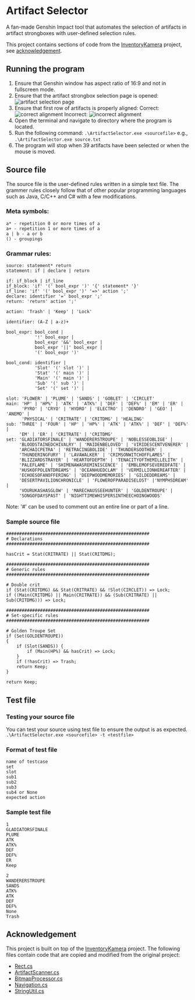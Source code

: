 # Artifact Selector
A fan-made Genshin Impact tool that automates the selection of artifacts in artifact strongboxes with user-defined selection rules. 

This project contains sections of code from the [InventoryKamera](https://github.com/Andrewthe13th/Inventory_Kamera) project, see [acknowledgement](#acknowledgement).

## Running the program
1. Ensure that Genshin window has aspect ratio of 16:9 and not in fullscreen mode. 
1. Ensure that the artifact strongbox selection page is opened:
    ![artifact selection page](https://i.imgur.com/0n16YzA.png)
1. Ensure that first row of artifacts is properly aligned:
    Correct:
    ![correct alignment](https://i.imgur.com/0i1nbEU.png)
    Incorrect:
    ![incorrect alignment](https://i.imgur.com/re5tC4G.png)
1. Open the terminal and navigate to directory where the program is located.
1. Run the following command:
`.\ArtifactSelector.exe <sourcefile>`
e.g., `.\ArtifactSelector.exe source.txt`
1. The program will stop when 39 artifacts have been selected or when the mouse is moved.

## Source file

The source file is the user-defined rules written in a simple text file. The grammer rules closely follow that of other popular programming languages such as Java, C/C++ and C# with a few modifications.

### Meta symbols:
```
a* - repetition 0 or more times of a
a+ - repetition 1 or more times of a
a | b - a or b
() - groupings
```

### Grammar rules:
```
source: statement* return
statement: if | declare | return

if: if_block | if_line
if_block: 'if' '(' bool_expr ')' '{' statement* '}'
if_line: 'if' '(' bool_expr ')' '=>' action ';'
declare: identifier '=' bool_expr ';'
return: 'return' action ';'

action: 'Trash' | 'Keep' | 'Lock'

identifier: (A-Z | a-z)+

bool_expr: bool_cond | 
           '!' bool_expr | 
           bool_expr '&&' bool_expr | 
           bool_expr '||' bool_expr | 
           '(' bool_expr ')'

bool_cond: identifier | 
           'Slot' '(' slot ')' | 
           'Stat' '(' main ')' | 
           'Main' '(' main ')' | 
           'Sub' '(' sub ')' | 
           'Set' '(' set ')' | 

slot: 'FLOWER' | 'PLUME' | 'SANDS' | 'GOBLET' | 'CIRCLET'
main: 'HP' | 'HP%' | 'ATK' | 'ATK%' | 'DEF' | 'DEF%' | 'EM' | 'ER' | 
      'PYRO' | 'CRYO' | 'HYDRO' | 'ELECTRO' | 'DENDRO' | 'GEO' | 'ANEMO' |
      'PHYSICAL' | 'CRITRATE' | 'CRITDMG' | 'HEALING'
sub: 'THREE' | 'FOUR' | 'HP' | 'HP%' | 'ATK' | 'ATK%' | 'DEF' | 'DEF%' | 
     'EM' | 'ER' | 'CRITRATE' | 'CRITDMG'
set: 'GLADIATORSFINALE' | 'WANDERERSTROUPE' | 'NOBLESSEOBLIGE' |
     'BLOODSTAINEDCHIVALRY' | 'MAIDENBELOVED' | 'VIRIDESCENTVENERER' |
     'ARCHAICPETRA' | 'RETRACINGBOLIDE' | 'THUNDERSOOTHER' |
     'THUNDERINGFURY' | 'LAVAWALKER' | 'CRIMSONWITCHOFFLAMES' |
     'BLIZZARDSTRAYER' | 'HEARTOFDEPTH' | 'TENACITYOFTHEMILLELITH' |
     'PALEFLAME' | 'SHIMENAWASREMINISCENCE' | 'EMBLEMOFSEVEREDFATE' |
     'HUSKOFPOLENTDREAMS' | 'OCEANHUEDCLAM' | 'VERMILLIONHEREAFTER' |
     'ECHOESOFANOFFERING' | 'DEEPWOODMEMORIES' | 'GILDEDDREAMS' |
     'DESERTPAVILIONCHRONICLE' | 'FLOWEROFPARADISELOST' |'NYMPHSDREAM' |
     'VOURUKASHASGLOW' | 'MARECHAUSSEEHUNTER' | 'GOLDENTROUPE' |
     'SONGOFDAYSPAST' | 'NIGHTTIMEWHISPERSINTHEECHOINGWOODS'
```
Note: '#' can be used to comment out an entire line or part of a line.

### Sample source file


```
#######################################################
# Declarations
#######################################################

hasCrit = Stat(CRITRATE) || Stat(CRITDMG);

#######################################################
# Generic rules
#######################################################

# Double crit
if (Stat(CRITDMG) && Stat(CRITRATE) && !Slot(CIRCLET)) => Lock;
if ((Main(CRITDMG) || Main(CRITRATE)) && (Sub(CRITRATE) || Sub(CRITDMG))) => Lock;

#######################################################
# Set-specific rules
#######################################################

# Golden Troupe Set
if (Set(GOLDENTROUPE)) 
{
    if (Slot(SANDS)) {
        if (Main(HP%) && hasCrit) => Lock;
    }
    if (!hasCrit) => Trash;
    return Keep;
}

return Keep;
```

## Test file

### Testing your source file

You can test your source using test file to ensure the output is as expected.
`.\ArtifactSelector.exe <sourcefile> -t <testfile>`

### Format of test file

```
name of testcase
set
slot
sub1
sub2
sub3
sub4 or None
expected action
```

### Sample test file
```
1
GLADIATORSFINALE
PLUME
ATK
ATK%
DEF
DEF%
ER
Keep

2
WANDERERSTROUPE
SANDS
ATK%
ATK
DEF
DEF%
None
Trash
```

## Acknowledgement
This project is built on top of the [InventoryKamera](https://github.com/Andrewthe13th/Inventory_Kamera) project. The following files contain code that are copied and modified from the original project:
* [Rect.cs](ArtifactSelector/common/Rect.cs)
* [ArtifactScanner.cs](ArtifactSelector/scanner/ArtifactScanner.cs)
* [BitmapProcessor.cs](ArtifactSelector/scanner/BitmapProcessor.cs)
* [Navigation.cs](ArtifactSelector/scanner/Navigation.cs)
* [StringUtil.cs](ArtifactSelector/util/StringUtil.cs)